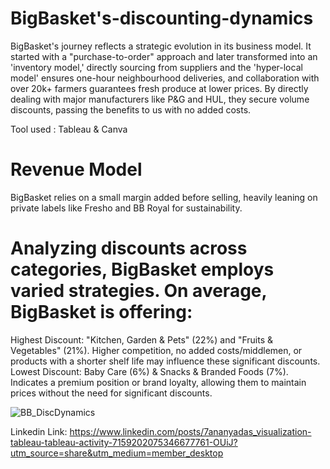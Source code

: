 # BigBasket's-discounting-dynamics

BigBasket's journey reflects a strategic evolution in its business model. It started with a "purchase-to-order" approach and later transformed into an 'inventory model,' directly sourcing from suppliers and the 'hyper-local model' ensures one-hour neighbourhood deliveries, and collaboration with over 20k+ farmers guarantees fresh produce at lower prices. By directly dealing with major manufacturers like P&G and HUL, they secure volume discounts, passing the benefits to us with no added costs.

Tool used : Tableau & Canva

# Revenue Model
BigBasket relies on a small margin added before selling, heavily leaning on private labels like Fresho and BB Royal for sustainability.

# Analyzing discounts across categories, BigBasket employs varied strategies. On average, BigBasket is offering:
Highest Discount: "Kitchen, Garden & Pets" (22%) and "Fruits & Vegetables" (21%). Higher competition, no added costs/middlemen, or products with a shorter shelf life may influence these significant discounts.
Lowest Discount: Baby Care (6%) & Snacks & Branded Foods (7%). Indicates a premium position or brand loyalty, allowing them to maintain prices without the need for significant discounts.

![BB_DiscDynamics](https://github.com/Ananyad7/BigBasket-s-discounting-dynamics-/assets/164981636/4f7fe0ba-05c6-4756-bc27-d0e076038985)

Linkedin Link: https://www.linkedin.com/posts/7ananyadas_visualization-tableau-tableau-activity-7159202075346677761-OUiJ?utm_source=share&utm_medium=member_desktop
